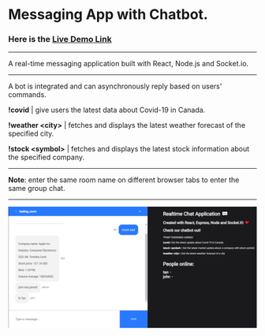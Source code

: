 # Messaging App with Chatbot.

### Here is the [Live Demo Link](https://johntanvu-chatapp.netlify.app/)

***

A real-time messaging application built with React, Node.js and Socket.io.

***

A bot is integrated and can asynchronously reply based on users' commands.

**!covid** | give users the latest data about Covid-19 in Canada.

**!weather \<city\>** | fetches and displays the latest weather forecast of the specified city.
  
**!stock \<symbol\>** | fetches and displays the latest stock information about the specified company.
  
***
  
**Note**: enter the same room name on different browser tabs to enter the same group chat.

***

![Demo Image](/images/demo-image.png)
